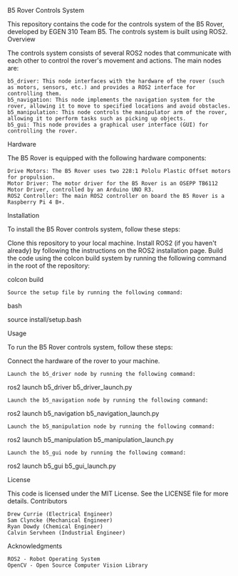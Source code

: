 B5 Rover Controls System

This repository contains the code for the controls system of the B5 Rover, developed by EGEN 310 Team B5. The controls system is built using ROS2.
Overview

The controls system consists of several ROS2 nodes that communicate with each other to control the rover's movement and actions. The main nodes are:

    b5_driver: This node interfaces with the hardware of the rover (such as motors, sensors, etc.) and provides a ROS2 interface for controlling them.
    b5_navigation: This node implements the navigation system for the rover, allowing it to move to specified locations and avoid obstacles.
    b5_manipulation: This node controls the manipulator arm of the rover, allowing it to perform tasks such as picking up objects.
    b5_gui: This node provides a graphical user interface (GUI) for controlling the rover.

Hardware

The B5 Rover is equipped with the following hardware components:

    Drive Motors: The B5 Rover uses two 228:1 Pololu Plastic Offset motors for propulsion.
    Motor Driver: The motor driver for the B5 Rover is an OSEPP TB6112 Motor Driver, controlled by an Arduino UNO R3.
    ROS2 Controller: The main ROS2 controller on board the B5 Rover is a Raspberry Pi 4 B+.

Installation

To install the B5 Rover controls system, follow these steps:

Clone this repository to your local machine.
    Install ROS2 (if you haven't already) by following the instructions on the ROS2 installation page.
Build the code using the colcon build system by running the following command in the root of the repository:

colcon build

    Source the setup file by running the following command:

bash

source install/setup.bash

Usage

To run the B5 Rover controls system, follow these steps:

Connect the hardware of the rover to your machine.

    Launch the b5_driver node by running the following command:

ros2 launch b5_driver b5_driver_launch.py

    Launch the b5_navigation node by running the following command:

ros2 launch b5_navigation b5_navigation_launch.py

    Launch the b5_manipulation node by running the following command:

ros2 launch b5_manipulation b5_manipulation_launch.py

    Launch the b5_gui node by running the following command:

ros2 launch b5_gui b5_gui_launch.py

License

This code is licensed under the MIT License. See the LICENSE file for more details.
Contributors

    Drew Currie (Electrical Engineer)
    Sam Clyncke (Mechanical Engineer)
    Ryan Dowdy (Chemical Engineer)
    Calvin Servheen (Industrial Engineer)

Acknowledgments

    ROS2 - Robot Operating System
    OpenCV - Open Source Computer Vision Library
